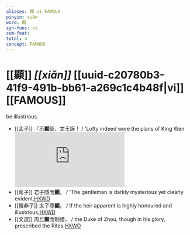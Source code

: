 ```yaml
---
aliases: 顯 vi FAMOUS
pinyin: xiǎn
word: 顯
syn-func: vi
sem-feat: 
total: 4
concept: FAMOUS 
---
```

# [[顯]] *[[xiǎn]]*  [[uuid-c20780b3-41f9-491b-bb61-a269c1c4b48f|vi]] [[FAMOUS]]
be illustrious
 - [[孟子]] 『丕**顯**哉，文王謨！ / 'Lofty indeed were the plans of King Wen![HXWD](https://hxwd.org/textview.html?location=KR1h0001_tls_006-34a.22)
 - [[荀子]] 君子隱而**顯**，
                     / 'The gentleman is darkly mysterious yet clearly evident,[HXWD](https://hxwd.org/textview.html?location=KR3a0002_tls_008-7a.68)
 - [[韓非子]] 太子尊**顯**， / If the heir apparent is highly honoured and illustrious,[HXWD](https://hxwd.org/textview.html?location=KR3c0005_tls_015-23a.2)
 - [[文選]] 周旦**顯**而制禮，
                     / the Duke of Zhou, though in his glory, prescribed the Rites.[HXWD](https://hxwd.org/textview.html?location=KR4h0001_tls_052-11a.15)